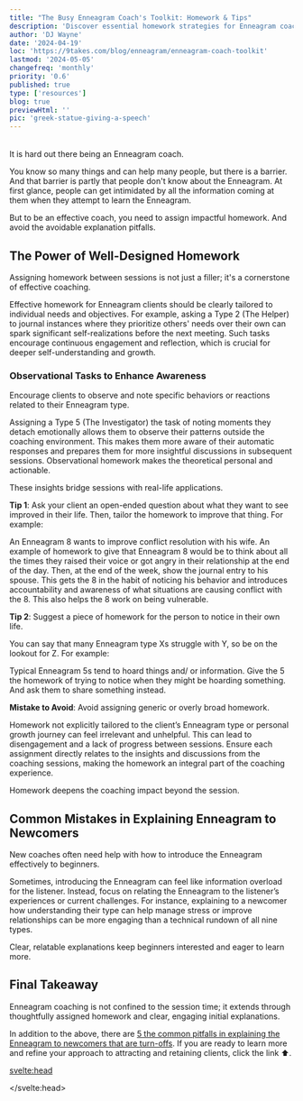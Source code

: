 ```yaml
---
title: "The Busy Enneagram Coach's Toolkit: Homework & Tips"
description: 'Discover essential homework strategies for Enneagram coaches and learn to avoid common explanation mistakes in our latest blog.'
author: 'DJ Wayne'
date: '2024-04-19'
loc: 'https://9takes.com/blog/enneagram/enneagram-coach-toolkit'
lastmod: '2024-05-05'
changefreq: 'monthly'
priority: '0.6'
published: true
type: ['resources']
blog: true
previewHtml: ''
pic: 'greek-statue-giving-a-speech'
---
```


<!-- todo

personality coaches
trends in conflict resolution
 give them homework
 pantheon temple of the gods -->

 <script>
  import  PopCard  from "../../lib/components/atoms/PopCard.svelte";
</script>

<div
    style="display: flex;
    justify-content: center;
    margin: 1rem 0;
    "
>
  <PopCard
        image={`/blogs/greek-statue-giving-a-speech.webp`}
        showIcon={false}
        displayText=""
        altText="a greek statue giving a speech"
        tint={false}
        subtext=""
    />
</div>

<p class="firstLetter">It is hard out there being an Enneagram coach.</p>

You know so many things and can help many people, but there is a barrier. And that barrier is partly that people don't know about the Enneagram. At first glance, people can get intimidated by all the information coming at them when they attempt to learn the Enneagram.

But to be an effective coach, you need to assign impactful homework. And avoid the avoidable explanation pitfalls.

## The Power of Well-Designed Homework

Assigning homework between sessions is not just a filler; it's a cornerstone of effective coaching.

Effective homework for Enneagram clients should be clearly tailored to individual needs and objectives. For example, asking a Type 2 (The Helper) to journal instances where they prioritize others' needs over their own can spark significant self-realizations before the next meeting. Such tasks encourage continuous engagement and reflection, which is crucial for deeper self-understanding and growth.

### Observational Tasks to Enhance Awareness

Encourage clients to observe and note specific behaviors or reactions related to their Enneagram type.

Assigning a Type 5 (The Investigator) the task of noting moments they detach emotionally allows them to observe their patterns outside the coaching environment. This makes them more aware of their automatic responses and prepares them for more insightful discussions in subsequent sessions. Observational homework makes the theoretical personal and actionable.

These insights bridge sessions with real-life applications.

**Tip 1**: Ask your client an open-ended question about what they want to see improved in their life. Then, tailor the homework to improve that thing. For example:

An Enneagram 8 wants to improve conflict resolution with his wife. An example of homework to give that Enneagram 8 would be to think about all the times they raised their voice or got angry in their relationship at the end of the day. Then, at the end of the week, show the journal entry to his spouse. This gets the 8 in the habit of noticing his behavior and introduces accountability and awareness of what situations are causing conflict with the 8. This also helps the 8 work on being vulnerable.

**Tip 2**: Suggest a piece of homework for the person to notice in their own life.

You can say that many Enneagram type Xs struggle with Y, so be on the lookout for Z. For example:

Typical Enneagram 5s tend to hoard things and/ or information. Give the 5 the homework of trying to notice when they might be hoarding something. And ask them to share something instead.

**Mistake to Avoid**: Avoid assigning generic or overly broad homework.

Homework not explicitly tailored to the client’s Enneagram type or personal growth journey can feel irrelevant and unhelpful. This can lead to disengagement and a lack of progress between sessions. Ensure each assignment directly relates to the insights and discussions from the coaching sessions, making the homework an integral part of the coaching experience.

Homework deepens the coaching impact beyond the session.

## Common Mistakes in Explaining Enneagram to Newcomers

New coaches often need help with how to introduce the Enneagram effectively to beginners.

Sometimes, introducing the Enneagram can feel like information overload for the listener. Instead, focus on relating the Enneagram to the listener’s experiences or current challenges. For instance, explaining to a newcomer how understanding their type can help manage stress or improve relationships can be more engaging than a technical rundown of all nine types.

Clear, relatable explanations keep beginners interested and eager to learn more.

## Final Takeaway

Enneagram coaching is not confined to the session time; it extends through thoughtfully assigned homework and clear, engaging initial explanations.

In addition to the above, there are <a class="external-link" target="_blank" href="https://explaintheenneagram.com/" >5 the common pitfalls in explaining the Enneagram to newcomers that are turn-offs</a>. If you are ready to learn more and refine your approach to attracting and retaining clients, click the link ⬆️.

<svelte:head>

<script type="application/ld+json">
{
    "@context": "http://schema.org",
    "@graph": [
    {
      "@type": "Article",
      "creator": {
        "@type": "Person",
        "name": "DJ Wayne",
        "sameAs": ["https://www.instagram.com/djwayne3/", "https://www.youtube.com/@djwayne3", "https://www.linkedin.com/in/davidtwayne/", "https://twitter.com/djwayne3"
        ]
      },
      "author": {
        "@type": "Person",
        "name": "DJ Wayne",
        "sameAs": ["https://www.instagram.com/djwayne3/", "https://www.youtube.com/@djwayne3", "https://www.linkedin.com/in/davidtwayne/", "https://twitter.com/djwayne3"
          ]
      },
      "dateModified": {
        "@type": "Date",
        "@value": "2024-05-05"
      },
      "datePublished": {
        "@type": "Date",
        "@value": "2024-04-19"
      },
      "description": "Discover essential homework strategies for Enneagram coaches and learn to avoid common explanation mistakes in our latest blog.",
      "headline": "The Busy Enneagram Coach's Toolkit: Homework & Tips",
      "mainEntityOfPage": {
        "@id": "https://9takes.com/blog/enneagram/enneagram-coach-toolkit",
        "@type": "WebPage"
      },
      "image":{
        "@type":"ImageObject",
        "height":900,
        "url": "https://9takes.com/blogs/greek-statue-giving-a-speech.webp",
        "width":900
      },
      "about": [
        {
            "@type": "Thing",
            "name": "Personal development",
            "description": "Personal development or self-improvement consists of activities that develop a person's capabilities and potential build human capital facilitate employability enhance quality of life and facilitate the realization of dreams and aspirations. Personal development may take place over the course of an individual's entire lifespan and is not limited to one stage of a person's life",
            "SameAs": [
                "https://www.wikidata.org/wiki/Q10998095",
                "http://en.wikipedia.org/wiki/Personal_development",
                "https://www.google.com/search?kgmid=/m/012zcz"
            ]
        },
        {
            "@type": "Thing",
            "name": "Enneagram of Personality",
            "description": "The Enneagram of Personality or simply the Enneagram is a model of the human psyche which is principally understood and taught as a typology of nine interconnected personality types.  Although the origins and history of ideas associated with the Enneagram of Personality are disputed contemporary approaches are principally derived from the teachings of the Bolivian psycho-spiritual teacher Oscar Ichazo from the 1950s and the Chilean psychiatrist Claudio Naranjo from the 1970s",
            "SameAs": [
                "https://www.wikidata.org/wiki/Q273047",
                "http://en.wikipedia.org/wiki/Enneagram_of_Personality",
                "https://www.google.com/search?kgmid=/m/02qp9w0"
            ]
        }
      ],
      "mentions": [
        {
            "@type": "Thing",
            "name": "Conflict resolution",
            "description": "Conflict resolution is conceptualized as the methods and processes involved in facilitating the peaceful ending of conflict and retribution. Committed group members attempt to resolve group conflicts by actively communicating information about their conflicting motives or ideologies to the rest of group (e",
            "SameAs": [
                "https://www.wikidata.org/wiki/Q1194317",
                "http://en.wikipedia.org/wiki/Conflict_resolution",
                "https://www.google.com/search?kgmid=/m/0dl3gq"
            ]
        },
        {
            "@type": "Thing",
            "name": "Information overload",
            "description": "Information overload (also known as infobesity infoxication or information anxiety ) is the difficulty in understanding an issue and effectively making decisions when one has too much information (TMI) about that issue and is generally associated with the excessive quantity of daily information. The term \"information overload\" was first used as early as 1962 by scholars in management and information studies including in Bertram Gross' 1964 book The Managing of Organizations and was further popularized by Alvin Toffler in his bestselling 1970 book Future Shock",
            "SameAs": [
                "https://www.wikidata.org/wiki/Q1130191",
                "http://en.wikipedia.org/wiki/Information_overload",
                "https://www.google.com/search?kgmid=/m/02hb_d"
            ]
        }
      ]
    }
 ]
}
</script>

</svelte:head>
